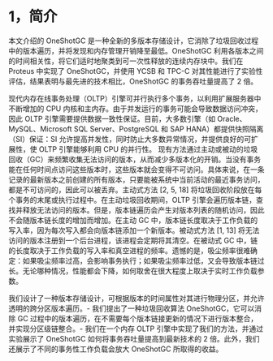 # 1，简介
本文介绍的 OneShotGC 是一种全新的多版本存储设计，它消除了垃圾回收过程中的版本遍历，并将发现和内存管理开销降至最低。OneShotGC 利用各版本之间的时间相关性，将它们适时地聚类到可一次性释放的连续内存块中。我们在 Proteus 中实现了 OneShotGC，并使用 YCSB 和 TPC-C 对其性能进行了实验性评估，结果表明与最先进的技术相比，OneShotGC 的事务吞吐量提高了 2 倍。

现代内存在线事务处理（OLTP）引擎可并行执行多个事务，以利用扩展服务器中不断增加的 CPU 内核和主内存。由于并发运行的事务可能会导致数据访问冲突，因此 OLTP 引擎需要提供数据一致性保证。目前，大多数引擎（如 Oracle、MySQL、Microsoft SQL Server、PostgreSQL 和 SAP HANA）都提供快照隔离（SI）保证：SI 允许提高并发性，同时防止大多数异常情况，并提供良好的可扩展性，使 OLTP 引擎能够利用 CPU 的并行性。
现有方法通过主动或被动的垃圾回收（GC）来频繁收集无法访问的版本，从而减少多版本化的开销。当没有事务能在任何时间点访问这些版本时，这些版本就会变得不可访问。具体来说，在一条记录的最新版本之前创建的所有版本，只要能被系统中当前活动的最近事务访问，都是不可访问的，因此可以被丢弃。主动式方法 [2, 5, 18] 将垃圾回收阶段放在每个事务的末尾或执行过程中。在主动垃圾回收期间，OLTP 引擎会遍历版本链，查找并释放无法访问的版本。但是，版本链遍历会产生对版本列表的随机访问，因此不会随版本链长度的增加而增加。在主动 GC 中，版本链长度取决于工作负载的写入率，因为每次写入都会向版本链添加一个新版本。被动式方法 [1, 13] 将无法访问的版本注册到一个后台进程，该进程会定期将其清空。在被动式 GC 中，链的长度取决于工作负载的写入率和真空进程的频率。遗憾的是，吸尘频率很难确定：如果吸尘频率过高，会影响事务执行；如果吸尘频率过低，又会导致版本链过长。无论哪种情况，性能都会下降，如何取舍在很大程度上取决于实时工作负载参数。

我们设计了一种版本存储设计，可根据版本的时间属性对其进行物理分区，并允许透明的跨分区版本遍历。- 我们提出了一种垃圾回收算法 OneShotGC，它可以消除 GC 过程中的版本遍历，在不需要每个版本链接更新的情况下进行版本整合，并实现分区级链整合。- 我们在一个内存 OLTP 引擎中实现了我们的方法，并通过实验展示了 OneShotGC 如何将事务吞吐量提高到最新技术的 2 倍。此外，我们还展示了不同的事务性工作负载会放大 OneShotGC 所取得的收益。
